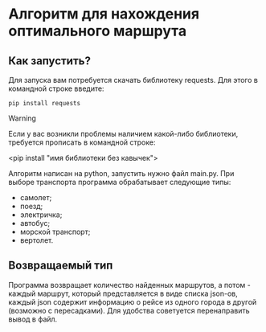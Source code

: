 # Алгоритм для нахождения оптимального маршрута
## Как запустить?

Для запуска вам потребуется скачать библиотеку requests. Для этого в командной строке введите:
```
pip install requests
```

> [!WARNING]
> Если у вас возникли проблемы наличием какой-либо библиотеки, требуется прописать в командной строке:
> 
> <pip install "имя библиотеки без кавычек">

Алгоритм написан на python, запустить нужно файл main.py.
При выборе транспорта программа обрабатывает следующие типы:
 * самолет;
 * поезд;
 * электричка;
 * автобус;
 * морской транспорт;
 * вертолет.
## Возвращаемый тип
Программа возвращает количество найденных маршрутов, а потом - каждый маршрут, который представляется в виде списка json-ов, каждый json содержит информацию о рейсе из одного города в другой (возможно с пересадками).
Для удобства советуется перенаправить вывод в файл.

